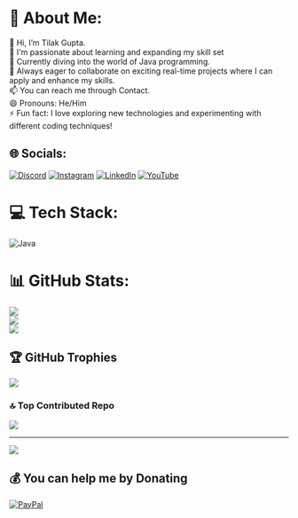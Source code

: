 # 💫 About Me:
👋 Hi, I’m Tilak Gupta.<br>👀 I'm passionate about learning and expanding my skill set<br>🌱 Currently diving into the world of Java programming.<br>💞️ Always eager to collaborate on exciting real-time projects where I can apply and enhance my skills.<br>📫 You can reach me through Contact.<br>😄 Pronouns: He/Him<br>⚡ Fun fact: I love exploring new technologies and experimenting with different coding techniques!


## 🌐 Socials:
[![Discord](https://img.shields.io/badge/Discord-%237289DA.svg?logo=discord&logoColor=white)](https://discord.com/invite/nvQvAyqsZw) [![Instagram](https://img.shields.io/badge/Instagram-%23E4405F.svg?logo=Instagram&logoColor=white)](https://www.instagram.com/tilakgupta2005) [![LinkedIn](https://img.shields.io/badge/LinkedIn-%230077B5.svg?logo=linkedin&logoColor=white)](https://linkedin.com/in/tilakgupta2005) [![YouTube](https://img.shields.io/badge/YouTube-%23FF0000.svg?logo=YouTube&logoColor=white)](https://www.youtube.com/channel/UCd0K3J64pA78s3WN53q74RA) 

# 💻 Tech Stack:
![Java](https://img.shields.io/badge/java-%23ED8B00.svg?style=flat-square&logo=openjdk&logoColor=white)
# 📊 GitHub Stats:
![](https://github-readme-stats.vercel.app/api?username=tilakgupta2005&theme=dark&hide_border=false&include_all_commits=true&count_private=false)<br/>
![](https://github-readme-streak-stats.herokuapp.com/?user=tilakgupta2005&theme=dark&hide_border=false)<br/>
![](https://github-readme-stats.vercel.app/api/top-langs/?username=tilakgupta2005&theme=dark&hide_border=false&include_all_commits=true&count_private=false&layout=compact)

## 🏆 GitHub Trophies
![](https://github-profile-trophy.vercel.app/?username=tilakgupta2005&theme=chalk&no-frame=false&no-bg=false&margin-w=4)

### 🔝 Top Contributed Repo
![](https://github-contributor-stats.vercel.app/api?username=tilakgupta2005&limit=5&theme=dark&combine_all_yearly_contributions=true)

---
[![](https://visitcount.itsvg.in/api?id=tilakgupta2005&icon=0&color=2)](https://visitcount.itsvg.in)

  ## 💰 You can help me by Donating
  [![PayPal](https://img.shields.io/badge/PayPal-00457C?style=for-the-badge&logo=paypal&logoColor=white)](https://paypal.me/Tilakgupta2005) 

  
<!-- Proudly created with GPRM ( https://gprm.itsvg.in ) -->
